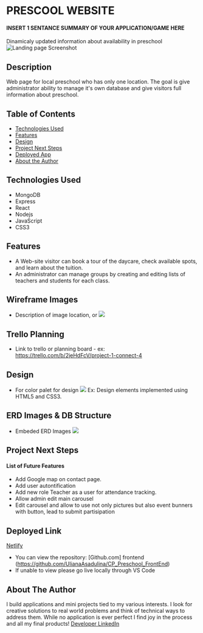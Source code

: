# PRESCOOL WEBSITE

#### INSERT 1 SENTANCE SUMMARY OF YOUR APPLICATION/GAME HERE
Dinamicaly updated information about availability in preschool
<img src="https://asset.cloudinary.com/dvovcl4gr/493634ba7fa32722f6015206e9878057" alt="Landing page Screenshot"/>



## Description
Web page for local preschool who has only one location. The goal is give administrator ability to manage it's own database and give visitors full information about preschool.

## Table of Contents
* [Technologies Used](#technologiesused)
* [Features](#features)
* [Design](#design)
* [Project Next Steps](#nextsteps)
* [Deployed App](#deployment)
* [About the Author](#author)

## <a name="technologiesused"></a>Technologies Used
* MongoDB
* Express
* React
* Nodejs
* JavaScript
* CSS3


## Features
* A Web-site visitor can book a tour of the daycare, check available spots, and learn about the tuition.
* An administrator can manage groups by creating and editing lists of teachers and students for each class. 


## Wireframe Images
* Description of image location, or <img src="https://docs.google.com/document/d/1kbedccvbZwlwuXe_tH8uNWrUzCkxAiKEJmzomoB5_oA/edit?usp=sharing">

## Trello Planning
* Link to trello or planning board - ex: https://trello.com/b/2jeHdFcV/project-1-connect-4

## <a name="design"></a>Design
* For color palet for design <img src="https://asset.cloudinary.com/dvovcl4gr/a4842fd940dd6c36210a287ba1ef46f8">
Ex: Design elements implemented using HTML5 and CSS3. 

## ERD Images & DB Structure
* Embeded ERD Images <img src="https://asset.cloudinary.com/dvovcl4gr/b2344dc21d5a3dd1d0f994b2a11e922e">

## <a name="nextsteps"></a>Project Next Steps
#### List of Future Features
* Add Google map on contact page.
* Add user autontification
* Add new role Teacher as a user for attendance tracking.
* Allow admin edit main carousel
* Edit carousel and allow to use not only pictures but also event bunners with button, lead to submit partisipation
 
## <a name="deployment"></a>Deployed Link
[Netlify]()

* You can view the repository:
[Github.com] frontend (https://github.com/UlianaAsadulina/CP_Preschool_FrontEnd)   
* If unable to view please go live locally through VS Code

## <a name="author"></a>About The Author
I build applications and mini projects tied to my various interests. I look for creative solutions to real world problems and think of technical ways to address them. While no application is ever perfect I find joy in the process and all my final products!
[Developer LinkedIn](https://www.linkedin.com/in/uasadulina/)
